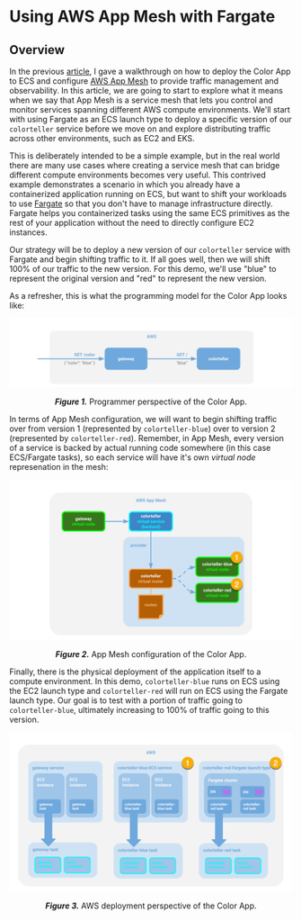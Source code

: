 # Using AWS App Mesh with Fargate

## Overview

In the previous [article], I gave a walkthrough on how to deploy the Color App to ECS and configure [AWS App Mesh] to provide traffic management and observability. In this article, we are going to start to explore what it means when we say that App Mesh is a service mesh that lets you control and monitor services spanning different AWS compute environments. We'll start with using Fargate as an ECS launch type to deploy a specific version of our `colorteller` service before we move on and explore distributing traffic across other environments, such as EC2 and EKS.

This is deliberately intended to be a simple example, but in the real world there are many use cases where creating a service mesh that can bridge different compute environments becomes very useful. This contrived example demonstrates a scenario in which you already have a containerized application running on ECS, but want to shift your workloads to use [Fargate] so that you don't have to manage infrastructure directly. Fargate helps you containerized tasks using the same ECS primitives as the rest of your application without the need to directly configure EC2 instances.

Our strategy will be to deploy a new version of our `colorteller` service with Fargate and begin shifting traffic to it. If all goes well, then we will shift 100% of our traffic to the new version. For this demo, we'll use "blue" to represent the original version and "red" to represent the new version.

As a refresher, this is what the programming model for the Color App looks like:

![appmesh-color-app-demo-1](appmesh-color-app-demo-1.png)
<p align="center"><b><i>Figure 1.</i></b> Programmer perspective of the Color App.</p>

In terms of App Mesh configuration, we will want to begin shifting traffic over from version 1 (represented by `colorteller-blue`) over to version 2 (represented by `colorteller-red`). Remember, in App Mesh, every version of a service is backed by actual running code somewhere (in this case ECS/Fargate tasks), so each service will have it's own *virtual node* represenation in the mesh:

![appmesh-color-app-demo-2-2](appmesh-color-app-demo-2-2.png)
<p align="center"><b><i>Figure 2.</i></b> App Mesh configuration of the Color App.</p>

Finally, there is the physical deployment of the application itself to a compute environment. In this demo, `colorteller-blue` runs on ECS using the EC2 launch type and `colorteller-red` will run on ECS using the Fargate launch type. Our goal is to test with a portion of traffic going to `colorteller-blue`, ultimately increasing to 100% of traffic going to this version.

![appmesh-color-app-demo-3-2](appmesh-color-app-demo-3-2.svg)
<p align="center"><b><i>Figure 3.</i></b> AWS deployment perspective of the Color App.</p>

[A/B testing]: https://en.wikipedia.org/wiki/A/B_testing
[article]: ./walkthrough.md
[AWS App Mesh]: https://aws.amazon.com/app-mesh/
[Fargate]: https://aws.amazon.com/fargate/